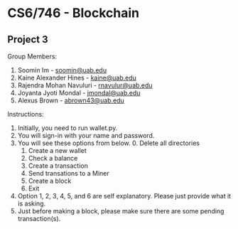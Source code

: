 # CS6/746 - Blockchain

## Project 3

Group Members:

1. Soomin Im - soomin@uab.edu
2. Kaine Alexander Hines - kaine@uab.edu
3. Rajendra Mohan Navuluri - rnavulur@uab.edu
4. Joyanta Jyoti Mondal - jmondal@uab.edu
5. Alexus Brown - abrown43@uab.edu

Instructions:

1. Initially, you need to run wallet.py.
2. You will sign-in with your name and password.
3. You will see these options from below. 
   0. Delete all directories
   1. Create a new wallet
   2. Check a balance
   3. Create a transaction
   4. Send transations to a Miner
   5. Create a block
   6. Exit
4. Option 1, 2, 3, 4, 5, and 6 are self explanatory. Please just provide what it is asking. 
5. Just before making a block, please make sure there are some pending transaction(s).
